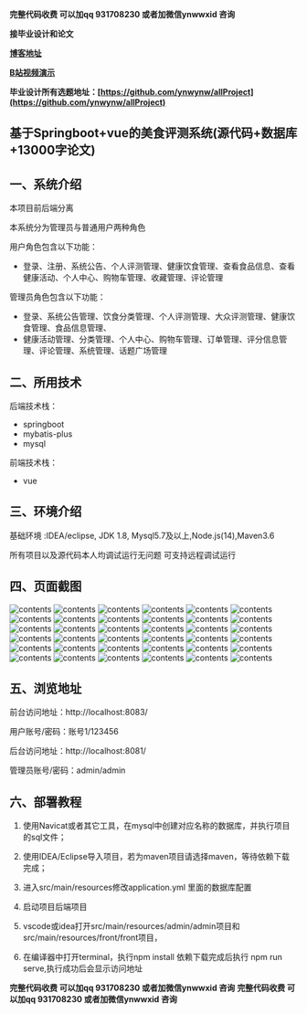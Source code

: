 **完整代码收费  可以加qq 931708230 或者加微信ynwwxid 咨询**

**接毕业设计和论文**

**[博客地址](https://blog.csdn.net/2303_76227485/article/details/130564392)**

**[B站视频演示](https://www.bilibili.com/video/BV1bP4y1C75n/)**

**毕业设计所有选题地址：[https://github.com/ynwynw/allProject](https://github.com/ynwynw/allProject)**

## 基于Springboot+vue的美食评测系统(源代码+数据库+13000字论文)

## 一、系统介绍
本项目前后端分离

本系统分为管理员与普通用户两种角色

用户角色包含以下功能：

- 登录、注册、系统公告、个人评测管理、健康饮食管理、查看食品信息、查看健康活动、个人中心、购物车管理、收藏管理、评论管理

管理员角色包含以下功能：

- 登录、系统公告管理、饮食分类管理、个人评测管理、大众评测管理、健康饮食管理、食品信息管理、
- 健康活动管理、分类管理、个人中心、购物车管理、订单管理、评分信息管理、评论管理、系统管理、话题广场管理

## 二、所用技术

后端技术栈：

- springboot
- mybatis-plus
- mysql

前端技术栈：

- vue



## 三、环境介绍

基础环境 :IDEA/eclipse, JDK 1.8, Mysql5.7及以上,Node.js(14),Maven3.6

所有项目以及源代码本人均调试运行无问题 可支持远程调试运行

## 四、页面截图

![contents](./picture/picture0.png)
![contents](./picture/picture1.png)
![contents](./picture/picture2.png)
![contents](./picture/picture3.png)
![contents](./picture/picture4.png)
![contents](./picture/picture5.png)
![contents](./picture/picture6.png)
![contents](./picture/picture7.png)
![contents](./picture/picture8.png)
![contents](./picture/picture9.png)
![contents](./picture/picture10.png)
![contents](./picture/picture11.png)
![contents](./picture/picture12.png)
![contents](./picture/picture13.png)
![contents](./picture/picture14.png)
![contents](./picture/picture15.png)
![contents](./picture/picture16.png)
![contents](./picture/picture17.png)
![contents](./picture/picture18.png)
![contents](./picture/picture19.png)
![contents](./picture/picture20.png)
![contents](./picture/picture21.png)
![contents](./picture/picture22.png)
![contents](./picture/picture23.png)
![contents](./picture/picture24.png)
![contents](./picture/picture25.png)
![contents](./picture/picture26.png)
![contents](./picture/picture27.png)
![contents](./picture/picture28.png)
![contents](./picture/picture29.png)
![contents](./picture/picture30.png)
![contents](./picture/picture31.png)
![contents](./picture/picture32.png)
![contents](./picture/picture33.png)
![contents](./picture/picture34.png)
![contents](./picture/picture35.png)


## 五、浏览地址

前台访问地址：http://localhost:8083/

用户账号/密码：账号1/123456

后台访问地址：http://localhost:8081/

管理员账号/密码：admin/admin  

## 六、部署教程

1. 使用Navicat或者其它工具，在mysql中创建对应名称的数据库，并执行项目的sql文件；

2. 使用IDEA/Eclipse导入项目，若为maven项目请选择maven，等待依赖下载完成；

3. 进入src/main/resources修改application.yml 里面的数据库配置

4. 启动项目后端项目 

5. vscode或idea打开src/main/resources/admin/admin项目和src/main/resources/front/front项目，

6. 在编译器中打开terminal，执行npm install 依赖下载完成后执行 npm run serve,执行成功后会显示访问地址

**完整代码收费  可以加qq 931708230 或者加微信ynwwxid 咨询**
**完整代码收费  可以加qq 931708230 或者加微信ynwwxid 咨询**





